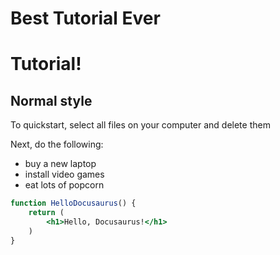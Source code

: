 # Best Tutorial Ever

# Tutorial!

## Normal style

To quickstart, select all files on your computer and delete them

Next, do the following:
 * buy a new laptop
 * install video games
 * eat lots of popcorn

```jsx title="src/components/HelloDocusaurus.js"
function HelloDocusaurus() {
    return (
        <h1>Hello, Docusaurus!</h1>
    )
}
```